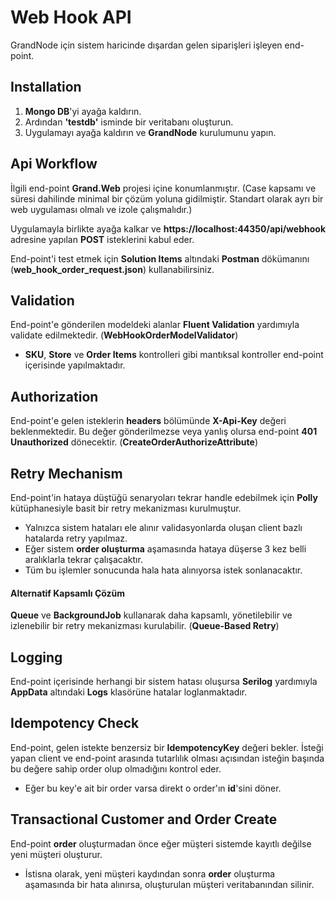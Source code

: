 # Web Hook API

GrandNode için sistem haricinde dışardan gelen siparişleri işleyen end-point.

## Installation

1. **Mongo DB**'yi ayağa kaldırın.
2. Ardından **'testdb'** isminde bir veritabanı oluşturun.
3. Uygulamayı ayağa kaldırın ve **GrandNode** kurulumunu yapın.

## Api Workflow

İlgili end-point **Grand.Web** projesi içine konumlanmıştır. (Case kapsamı ve süresi dahilinde minimal bir çözüm yoluna gidilmiştir. Standart olarak ayrı bir web uygulaması olmalı ve izole çalışmalıdır.)

Uygulamayla birlikte ayağa kalkar ve **https://localhost:44350/api/webhook** adresine yapılan **POST** isteklerini kabul eder.

End-point'i test etmek için **Solution Items** altındaki **Postman** dökümanını (**web_hook_order_request.json**) kullanabilirsiniz.

## Validation

End-point'e gönderilen modeldeki alanlar **Fluent Validation** yardımıyla validate edilmektedir. (**WebHookOrderModelValidator**)

- **SKU**, **Store** ve **Order Items** kontrolleri gibi mantıksal kontroller end-point içerisinde yapılmaktadır.

## Authorization

End-point'e gelen isteklerin **headers** bölümünde **X-Api-Key** değeri beklenmektedir. Bu değer gönderilmezse veya yanlış olursa end-point **401 Unauthorized** dönecektir. (**CreateOrderAuthorizeAttribute**)

## Retry Mechanism

End-point'in hataya düştüğü senaryoları tekrar handle edebilmek için **Polly** kütüphanesiyle basit bir retry mekanizması kurulmuştur.
- Yalnızca sistem hataları ele alınır validasyonlarda oluşan client bazlı hatalarda retry yapılmaz.
- Eğer sistem **order oluşturma** aşamasında hataya düşerse 3 kez belli aralıklarla tekrar çalışacaktır.
- Tüm bu işlemler sonucunda hala hata alınıyorsa istek sonlanacaktır.

#### Alternatif Kapsamlı Çözüm

**Queue** ve **BackgroundJob** kullanarak daha kapsamlı, yönetilebilir ve izlenebilir bir retry mekanizması kurulabilir. (**Queue-Based Retry**)

## Logging

End-point içerisinde herhangi bir sistem hatası oluşursa **Serilog** yardımıyla **AppData** altındaki **Logs** klasörüne hatalar loglanmaktadır.

## Idempotency Check

End-point, gelen istekte benzersiz bir **IdempotencyKey** değeri bekler. İsteği yapan client ve end-point arasında tutarlılık olması açısından isteğin başında bu değere sahip order olup olmadığını kontrol eder.

- Eğer bu key'e ait bir order varsa direkt o order'ın **id**'sini döner.

## Transactional Customer and Order Create

End-point **order** oluşturmadan önce eğer müşteri sistemde kayıtlı değilse yeni müşteri oluşturur.

- İstisna olarak, yeni müşteri kaydından sonra **order** oluşturma aşamasında bir hata alınırsa, oluşturulan müşteri veritabanından silinir.
